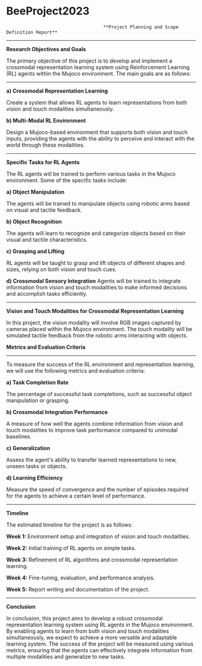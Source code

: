 # BeeProject2023

                                        **Project Planning and Scope Definition Report**
                                        
   *********************************************************************************************************************************

**Research Objectives and Goals**

The primary objective of this project is to develop and implement a crossmodal representation learning system using Reinforcement Learning (RL) agents within the Mujoco environment. The main goals are as follows:


   *********************************************************************************************************************************

**a) Crossmodal Representation Learning**

Create a system that allows RL agents to learn representations from both vision and touch modalities simultaneously.


**b) Multi-Modal RL Environment**

Design a Mujoco-based environment that supports both vision and touch inputs, providing the agents with the ability to perceive and interact with the world through these modalities.


   *********************************************************************************************************************************

**Specific Tasks for RL Agents**

The RL agents will be trained to perform various tasks in the Mujoco environment. Some of the specific tasks include:

**a) Object Manipulation**

The agents will be trained to manipulate objects using robotic arms based on visual and tactile feedback.

**b) Object Recognition**

The agents will learn to recognize and categorize objects based on their visual and tactile characteristics.

**c) Grasping and Lifting**

RL agents will be taught to grasp and lift objects of different shapes and sizes, relying on both vision and touch cues.

**d) Crossmodal Sensory Integration**
Agents will be trained to integrate information from vision and touch modalities to make informed decisions and accomplish tasks efficiently.


   *********************************************************************************************************************************

**Vision and Touch Modalities for Crossmodal Representation Learning**

In this project, the vision modality will involve RGB images captured by cameras placed within the Mujoco environment. The touch modality will be simulated tactile feedback from the robotic arms interacting with objects.

**Metrics and Evaluation Criteria**


   *********************************************************************************************************************************

To measure the success of the RL environment and representation learning, we will use the following metrics and evaluation criteria:

**a) Task Completion Rate**

The percentage of successful task completions, such as successful object manipulation or grasping.

**b) Crossmodal Integration Performance**

A measure of how well the agents combine information from vision and touch modalities to improve task performance compared to unimodal baselines.

**c) Generalization**

Assess the agent's ability to transfer learned representations to new, unseen tasks or objects.

**d) Learning Efficiency**

Measure the speed of convergence and the number of episodes required for the agents to achieve a certain level of performance.


   *********************************************************************************************************************************

**Timeline**

The estimated timeline for the project is as follows:

**Week 1:** Environment setup and integration of vision and touch modalities.

**Week 2:** Initial training of RL agents on simple tasks.

**Week 3:** Refinement of RL algorithms and crossmodal representation learning.

**Week 4:** Fine-tuning, evaluation, and performance analysis.

**Week 5:** Report writing and documentation of the project.


   *********************************************************************************************************************************

**Conclusion**

In conclusion, this project aims to develop a robust crossmodal representation learning system using RL agents in the Mujoco environment. By enabling agents to learn from both vision and touch modalities simultaneously, we expect to achieve a more versatile and adaptable learning system. The success of the project will be measured using various metrics, ensuring that the agents can effectively integrate information from multiple modalities and generalize to new tasks.





